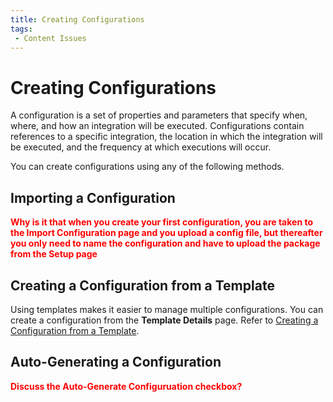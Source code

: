 ```yaml
---
title: Creating Configurations
tags:
 - Content Issues
---
```


# Creating Configurations

A configuration is a set of properties and parameters that specify when, where, and how an integration will be executed. Configurations contain references to a specific integration, the location in which the integration will be executed, and the frequency at which executions will occur.

You can create configurations using any of the following methods.


## Importing a Configuration

**<font color="red">Why is it that when you create your first configuration, you are taken to the Import Configuration page and you upload a config file, but thereafter you only need to name the configuration and have to upload the package from the Setup page</font>**

## Creating a Configuration from a Template

Using templates makes it easier to manage multiple configurations. You can create a configuration from the **Template Details** page. Refer to [Creating a Configuration from a Template](../templates/creating-a-configuration-from-a-template).

## Auto-Generating a Configuration

**<font color="red">Discuss the Auto-Generate Configuruation checkbox?</font>**
